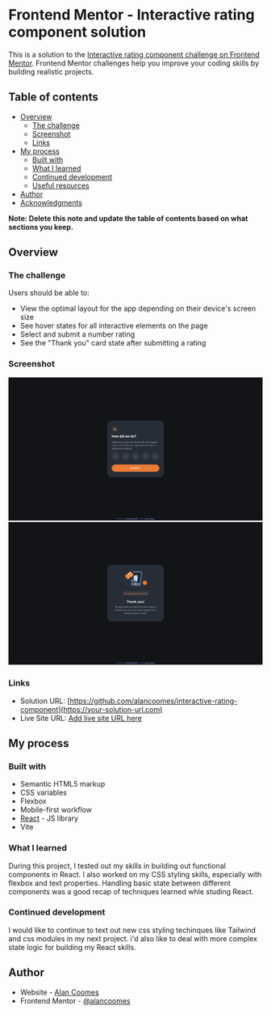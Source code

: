 # Frontend Mentor - Interactive rating component solution

This is a solution to the [Interactive rating component challenge on Frontend Mentor](https://www.frontendmentor.io/challenges/interactive-rating-component-koxpeBUmI). Frontend Mentor challenges help you improve your coding skills by building realistic projects.

## Table of contents

- [Overview](#overview)
  - [The challenge](#the-challenge)
  - [Screenshot](#screenshot)
  - [Links](#links)
- [My process](#my-process)
  - [Built with](#built-with)
  - [What I learned](#what-i-learned)
  - [Continued development](#continued-development)
  - [Useful resources](#useful-resources)
- [Author](#author)
- [Acknowledgments](#acknowledgments)

**Note: Delete this note and update the table of contents based on what sections you keep.**

## Overview

### The challenge

Users should be able to:

- View the optimal layout for the app depending on their device's screen size
- See hover states for all interactive elements on the page
- Select and submit a number rating
- See the "Thank you" card state after submitting a rating

### Screenshot

![](./images/Rating%20Screenshot.png)
![](./images/Thank%20You%20Screenshot.png)

### Links

- Solution URL: [https://github.com/alancoomes/interactive-rating-component](https://your-solution-url.com)
- Live Site URL: [Add live site URL here](https://your-live-site-url.com)

## My process

### Built with

- Semantic HTML5 markup
- CSS variables
- Flexbox
- Mobile-first workflow
- [React](https://reactjs.org/) - JS library
- Vite

### What I learned

During this project, I tested out my skills in building out functional components in React. I also worked on my CSS styling skills, especially with flexbox and text properties. Handling basic state between different components was a good recap of techniques learned whle studing React.

### Continued development

I would like to continue to text out new css styling techinques like Tailwind and css modules in my next project. i'd also like to deal with more complex state logic for building my React skills.

## Author

- Website - [Alan Coomes](https://alancoomes.github.io/portfolio/)
- Frontend Mentor - [@alancoomes](https://www.frontendmentor.io/profile/alancoomes)
